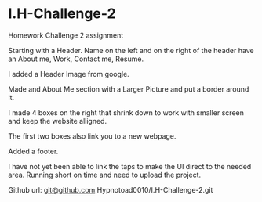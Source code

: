 # I.H-Challenge-2
Homework Challenge 2 assignment

Starting with a Header. Name on the left and on the right of the header have an About me, Work, Contact me, Resume.

I added a Header Image from google.

Made and About Me section with a Larger Picture and put a border around it.

I made 4 boxes on the right that shrink down to work with smaller screen and keep the website alligned.

The first two boxes also link you to a new webpage.

Added a footer.

I have not yet been able to link the taps to make the UI direct to the needed area. Running short on time and need to upload the project.

Github url: git@github.com:Hypnotoad0010/I.H-Challenge-2.git